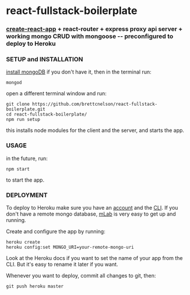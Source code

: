 # react-fullstack-boilerplate

### [create-react-app](https://github.com/facebook/create-react-app) + react-router + express proxy api server + working mongo CRUD with mongoose -- preconfigured to deploy to Heroku ###

### SETUP and INSTALLATION ###

[install mongoDB](https://docs.mongodb.com/manual/installation/) if you don't have it, then in the terminal run:
```
mongod
```

open a different terminal window and run:
```
git clone https://github.com/brettcnelson/react-fullstack-boilerplate.git
cd react-fullstack-boilerplate/
npm run setup
```
this installs node modules for the client and the server, and starts the app.

### USAGE ###

in the future, run:
```
npm start
```
to start the app.

### DEPLOYMENT ###

To deploy to Heroku make sure you have an [account](https://www.heroku.com/) and the [CLI](https://devcenter.heroku.com/articles/heroku-cli). If you don't have a remote mongo database, [mLab](https://mlab.com/signup/) is very easy to get up and running.

Create and configure the app by running:
```
heroku create
heroku config:set MONGO_URI=your-remote-mongo-uri
```
Look at the Heroku docs if you want to set the name of your app from the CLI.  But it's easy to rename it later if you want.

Whenever you want to deploy, commit all changes to git, then:
```
git push heroku master
```
